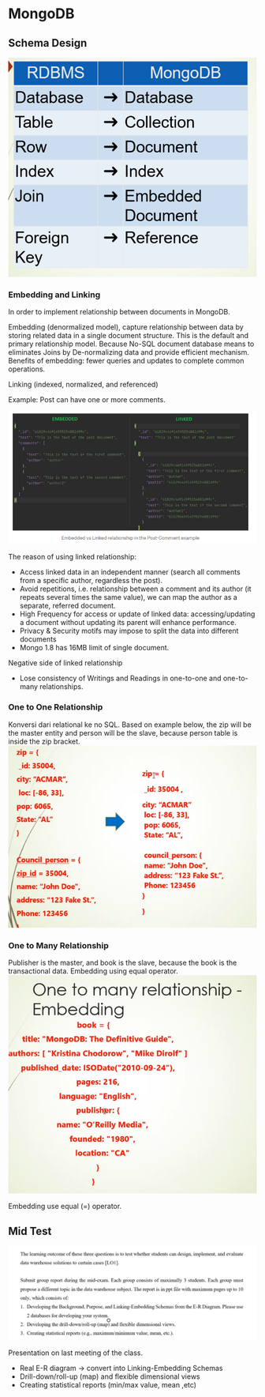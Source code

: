 # MongoDB

## Schema Design
![](attachments/Pasted%20image%2020220227153702.png)

### Embedding and Linking
In order to implement relationship between documents in MongoDB.

Embedding (denormalized model), capture relationship between data by storing related data in a single document structure. This is the default and primary relationship model. Because No-SQL document database means to eliminates Joins by De-normalizing data and provide efficient mechanism. Benefits of embedding: fewer queries and updates to complete common operations.

Linking (indexed, normalized, and referenced)

Example: Post can have one or more comments.

![](attachments/Pasted%20image%2020220227154704.png)

The reason of using linked relationship:
- Access linked data in an independent manner (search all comments from a specific author, regardless the post).
- Avoid repetitions, i.e. relationship between a comment and its author (it repeats several times the same value), we can map the author as a separate, referred document.
- High Frequency for access or update of linked data: accessing/updating a document without updating its parent will enhance performance.
- Privacy & Security motifs may impose to split the data into different documents
- Mongo 1.8 has 16MB limit of single document.

Negative side of linked relationship
- Lose consistency of Writings and Readings in one-to-one and one-to-many relationships.




### One to One Relationship
Konversi dari relational ke no SQL. Based on example below, the zip will be the master entity and person will be the slave, because person table is inside the zip bracket.
![](attachments/Pasted%20image%2020220227153145.png)

### One to Many Relationship
Publisher is the master, and book is the slave, because the book is the transactional data. Embedding using equal operator.
![](attachments/Pasted%20image%2020220227153908.png)

Embedding use equal (=) operator.



## Mid Test
![](attachments/Pasted%20image%2020220227152406.png)

Presentation on last meeting of the class.

- Real E-R diagram -> convert into Linking-Embedding Schemas
- Drill-down/roll-up (map) and flexible dimensional views
- Creating statistical reports (min/max value, mean ,etc)

